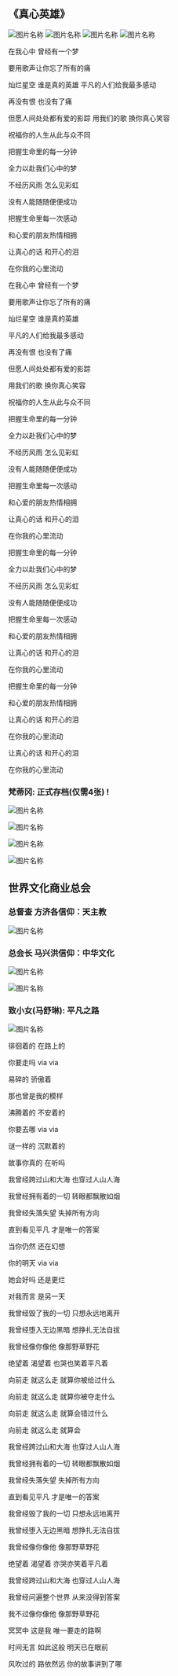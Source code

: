 ##  《真心英雄》

![图片名称](https://raw.githubusercontent.com/maxinghong/maxinghong.github.io/master/MSL0.jpg)
![图片名称](https://raw.githubusercontent.com/maxinghong/maxinghong.github.io/master/MSL1.jpg)
![图片名称](https://raw.githubusercontent.com/maxinghong/maxinghong.github.io/master/MSL2.jpg)
![图片名称](https://raw.githubusercontent.com/maxinghong/maxinghong.github.io/master/MSL3.jpg)

在我心中 曾经有一个梦

要用歌声让你忘了所有的痛

灿烂星空 谁是真的英雄
平凡的人们给我最多感动

再没有恨 也没有了痛

但愿人间处处都有爱的影踪
用我们的歌 换你真心笑容

祝福你的人生从此与众不同

把握生命里的每一分钟

全力以赴我们心中的梦

不经历风雨 怎么见彩虹

没有人能随随便便成功

把握生命里每一次感动

和心爱的朋友热情相拥

让真心的话 和开心的泪

在你我的心里流动

在我心中 曾经有一个梦

要用歌声让你忘了所有的痛

灿烂星空 谁是真的英雄

平凡的人们给我最多感动

再没有恨 也没有了痛

但愿人间处处都有爱的影踪

用我们的歌 换你真心笑容

祝福你的人生从此与众不同

把握生命里的每一分钟

全力以赴我们心中的梦

不经历风雨 怎么见彩虹

没有人能随随便便成功

把握生命里每一次感动

和心爱的朋友热情相拥

让真心的话 和开心的泪

在你我的心里流动

把握生命里的每一分钟

全力以赴我们心中的梦

不经历风雨 怎么见彩虹

没有人能随随便便成功

把握生命里每一次感动

和心爱的朋友热情相拥

让真心的话 和开心的泪

在你我的心里流动

把握生命里的每一分钟

和心爱的朋友热情相拥

让真心的话 和开心的泪

在你我的心里流动

让真心的话 和开心的泪

在你我的心里流动

### 梵蒂冈: 正式存档(仅需4张) !

![图片名称](https://raw.githubusercontent.com/maxinghong/maxinghong.github.io/master/FMM.jpg)

![图片名称](https://raw.githubusercontent.com/maxinghong/maxinghong.github.io/master/4.jpg)

![图片名称](https://raw.githubusercontent.com/maxinghong/maxinghong.github.io/master/file2_fjg.jpg)

![图片名称](https://raw.githubusercontent.com/maxinghong/maxinghong.github.io/master/file1_fjg.jpg)
 
##  世界文化商业总会  

### 总督查 方济各信仰：天主教 

![图片名称](https://raw.githubusercontent.com/maxinghong/maxinghong.github.io/master/BMWX7x.jpg)

### 总会长 马兴洪信仰：中华文化

![图片名称](https://raw.githubusercontent.com/maxinghong/maxinghong.github.io/master/BMWX_Me.jpg)


![图片名称](https://raw.githubusercontent.com/maxinghong/maxinghong.github.io/master/bankcard.jpg)

###  致小女(马舒琳): 平凡之路 

![图片名称](https://raw.githubusercontent.com/maxinghong/maxinghong.github.io/master/pfzl.jpg)

徘徊着的 在路上的

你要走吗 via via

易碎的 骄傲着

那也曾是我的模样

沸腾着的 不安着的

你要去哪 via via

谜一样的 沉默着的

故事你真的 在听吗

我曾经跨过山和大海 也穿过人山人海

我曾经拥有着的一切 转眼都飘散如烟

我曾经失落失望 失掉所有方向

直到看见平凡 才是唯一的答案

当你仍然 还在幻想

你的明天 via via

她会好吗 还是更烂

对我而言 是另一天

我曾经毁了我的一切 只想永远地离开

我曾经堕入无边黑暗 想挣扎无法自拔

我曾经像你像他 像那野草野花

绝望着 渴望着 也哭也笑着平凡着

向前走 就这么走 就算你被给过什么

向前走 就这么走 就算你被夺走什么

向前走 就这么走 就算会错过什么

向前走 就这么走 就算会

我曾经跨过山和大海 也穿过人山人海

我曾经拥有着的一切 转眼都飘散如烟

我曾经失落失望 失掉所有方向

直到看见平凡 才是唯一的答案

我曾经毁了我的一切 只想永远地离开

我曾经堕入无边黑暗 想挣扎无法自拔

我曾经像你像他 像那野草野花

绝望着 渴望着 亦哭亦笑着平凡着

我曾经跨过山和大海 也穿过人山人海

我曾经问遍整个世界 从来没得到答案

我不过像你像他 像那野草野花

冥冥中 这是我 唯一要走的路啊

时间无言 如此这般 明天已在眼前

风吹过的 路依然远 你的故事讲到了哪
